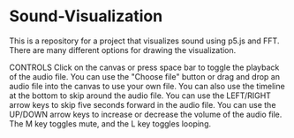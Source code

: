 # Sound-Visualization
This is a repository for a project that visualizes sound using p5.js and FFT. 
There are many different options for drawing the visualization.

CONTROLS
Click on the canvas or press space bar to toggle the playback of the audio file.
You can use the "Choose file" button or drag and drop an audio file into the canvas to use your own file.
You can also use the timeline at the bottom to skip around the audio file.
You can use the LEFT/RIGHT arrow keys to skip five seconds forward in the audio file.
You can use the UP/DOWN arrow keys to increase or decrease the volume of the audio file.
The M key toggles mute, and the L key toggles looping.
